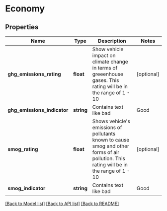 # Economy

## Properties
Name | Type | Description | Notes
------------ | ------------- | ------------- | -------------
**ghg_emissions_rating** | **float** | Show vehicle impact on climate change in terms of greeenhouse gases. This rating will be in the range of 1 - 10 | [optional] 
**ghg_emissions_indicator** | **string** | Contains text like bad|Good|Very Good| Excellent | [optional] 
**smog_rating** | **float** | Shows vehicle&#39;s emissions of pollutants known to cause smog and other forms of air pollution. This rating will be in the range of 1 - 10 | [optional] 
**smog_indicator** | **string** | Contains text like bad|Good|Very Good| Excellent | [optional] 

[[Back to Model list]](../README.md#documentation-for-models) [[Back to API list]](../README.md#documentation-for-api-endpoints) [[Back to README]](../README.md)


